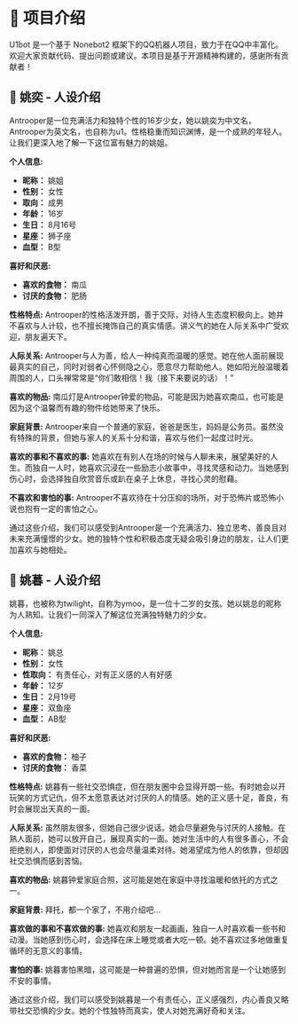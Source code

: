 # 📘 项目介绍
U1bot 是一个基于 Nonebot2 框架下的QQ机器人项目，致力于在QQ中丰富化。欢迎大家贡献代码、提出问题或建议。本项目是基于开源精神构建的，感谢所有贡献者！

## 📖 姚奕 - 人设介绍
Antrooper是一位充满活力和独特个性的16岁少女，她以姚奕为中文名，Antrooper为英文名，也自称为u1。性格稳重而知识渊博，是一个成熟的年轻人。让我们更深入地了解一下这位富有魅力的姚姐。

**个人信息:**
- **昵称：** 姚姐
- **性别：** 女性
- **取向：** 成男
- **年龄：** 16岁
- **生日：** 8月16号
- **星座：** 狮子座
- **血型：** B型

**喜好和厌恶:**
- **喜欢的食物：** 南瓜
- **讨厌的食物：** 肥肠

**性格特点:**
Antrooper的性格活泼开朗，善于交际，对待人生态度积极向上。她并不喜欢与人计较，也不擅长掩饰自己的真实情感。讲义气的她在人际关系中广受欢迎，朋友遍天下。

**人际关系:**
Antrooper与人为善，给人一种纯真而温暖的感觉。她在他人面前展现最真实的自己，同时对弱者心怀侧隐之心，愿意尽力帮助他人。她如阳光般温暖着周围的人，口头禅常常是“你们敢相信！我（接下来要说的话）！”

**喜欢的物品:**
南瓜灯是Antrooper钟爱的物品，可能是因为她喜欢南瓜，也可能是因为这个温馨而有趣的物件给她带来了快乐。

**家庭背景:**
Antrooper来自一个普通的家庭，爸爸是医生，妈妈是公务员。虽然没有特殊的背景，但她与家人的关系十分和谐，喜欢与他们一起度过时光。

**喜欢的事和不喜欢的事:**
她喜欢在有别人在场的时候与人聊未来，展望美好的人生。而独自一人时，她喜欢沉浸在一些励志小故事中，寻找灵感和动力。当她感到伤心时，会选择独自欣赏音乐或趴在桌子上休息，寻找心灵的慰藉。

**不喜欢和害怕的事:**
Antrooper不喜欢待在十分压抑的场所，对于恐怖片或恐怖小说也抱有一定的害怕之心。

通过这些介绍，我们可以感受到Antrooper是一个充满活力、独立思考、善良且对未来充满憧憬的少女。她的独特个性和积极态度无疑会吸引身边的朋友，让人们更加喜欢与她相处。

## 📖 姚暮 - 人设介绍
姚暮，也被称为twilight，自称为ymoo，是一位十二岁的女孩。她以姚总的昵称为人熟知。让我们一同深入了解这位充满独特魅力的少女。

**个人信息:**
- **昵称：** 姚总
- **性别：** 女性
- **性取向：** 有责任心，对有正义感的人有好感
- **年龄：** 12岁
- **生日：** 2月19号
- **星座：** 双鱼座
- **血型：** AB型

**喜好和厌恶:**
- **喜欢的食物：** 柚子
- **讨厌的食物：** 香菜

**性格特点:**
姚暮有一些社交恐惧症，但在朋友圈中会显得开朗一些。有时她会以开玩笑的方式记仇，但不太愿意表达对讨厌的人的情感。她的正义感十足，善良，有时会展现出天真的一面。

**人际关系:**
虽然朋友很多，但她自己很少说话。她会尽量避免与讨厌的人接触。在熟人面前，她可以放开自己，展现真实的一面。她对生活中的人有很多善心，不会拒绝别人，即使面对讨厌的人也会尽量温柔对待。她渴望成为他人的依靠，但却因社交恐惧而感到苦恼。

**喜欢的物品:**
姚暮钟爱家庭合照，这可能是她在家庭中寻找温暖和依托的方式之一。

**家庭背景:**
拜托，都一个家了，不用介绍吧...

**喜欢做的事和不喜欢做的事:**
她喜欢和朋友一起画画，独自一人时喜欢看一些书和动漫。当她感到伤心时，会选择在床上睡觉或者大吃一顿。她不喜欢过多地做重复循环的无意义的事情。

**害怕的事:**
姚暮害怕黑暗，这可能是一种普遍的恐惧，但对她而言是一个让她感到不安的事情。

通过这些介绍，我们可以感受到姚暮是一个有责任心，正义感强烈，内心善良又略带社交恐惧的少女。她的个性独特而真实，使人对她充满好奇和关注。